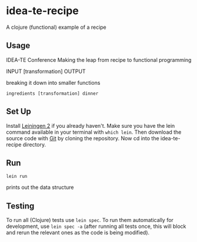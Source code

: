 # idea-te-recipe

A clojure (functional) example of a recipe

## Usage

IDEA-TE Conference
Making the leap from recipe to functional programming

INPUT [transformation] OUTPUT

breaking it down into smaller functions

    ingredients [transformation] dinner

## Set Up

Install [Leiningen 2](https://github.com/technomancy/leiningen) if you already haven't. Make sure you have the lein command available in your terminal with `which lein`. Then download the source code with [Git](http://git-scm.com/downloads) by cloning the repository. Now cd into the idea-te-recipe directory.

## Run

`lein run`

prints out the data structure

## Testing

To run all (Clojure) tests use `lein spec`. To run them automatically for development, use `lein spec -a` (after running all tests once, this will block and rerun the relevant ones as the code is being modified).
